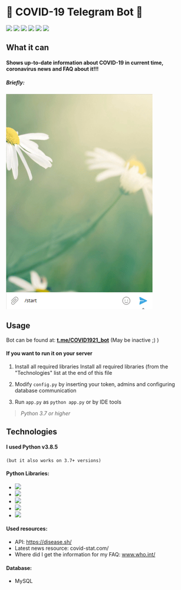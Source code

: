 # &#129440; COVID-19 Telegram Bot &#129440; 
![](https://img.shields.io/badge/python-v.3.8-orange)  ![](https://img.shields.io/badge/-aiogram-ff0000) ![](https://img.shields.io/badge/-requests-ffea00) ![](https://img.shields.io/badge/-lxml-00c3d9) ![](https://img.shields.io/badge/-beautifulsoup4-ff69b4) ![](https://img.shields.io/badge/-MySQL-a6f6ff)


## What it can

#### Shows up-to-date information about COVID-19 in current time, coronavirus news and FAQ about it!!!

##### Briefly:
![](https://github.com/authoraytee/COVID-19-Telegram-Bot/blob/main/images/presentation.gif)


## Usage
Bot can be found at: **[t.me/COVID1921_bot](https://t.me/COVID1921_bot)**  (May be inactive ;) )

#### If you want to run it on your server

 1. Install all required libraries Install all required libraries (from the "Technologies" list at the end of this file
 
 2. Modify `config.py` by inserting your token, admins and configuring database communication
 
 3. Run `app.py` as `python app.py` or by IDE tools

> *Python 3.7 or higher*

## Technologies

#### I used Python v3.8.5 
`(but it also works on 3.7+ versions)`

#### Python Libraries:
 - ![](https://img.shields.io/badge/-aiogram-ff0000)
 - ![](https://img.shields.io/badge/-requests-ffea00)
 - ![](https://img.shields.io/badge/-lxml-00c3d9)
 - ![](https://img.shields.io/badge/-beautifulsoup4-ff69b4)
 - ![](https://img.shields.io/badge/-mysql--connector--python-a6f6ff)

#### Used resources:
 - API: https://disease.sh/
 - Latest news resource: covid-stat.com/
 - Where did I get the information for my FAQ: www.who.int/
 
 #### Database:
- MySQL
